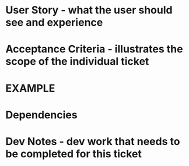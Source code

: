 # User Story - what the user should see and experience


# Acceptance Criteria - illustrates the scope of the individual ticket


# EXAMPLE


# Dependencies


# Dev Notes - dev work that needs to be completed for this ticket
